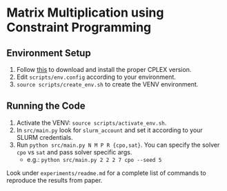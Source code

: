 # Matrix Multiplication using Constraint Programming

## Environment Setup
1. Follow [this](https://docs.alliancecan.ca/wiki/CPLEX/en) to download and install the proper CPLEX version.
2. Edit `scripts/env.config` according to your environment.
3. `source scripts/create_env.sh` to create the VENV environment.

## Running the Code
1. Activate the VENV: `source scripts/activate_env.sh`.
2. In `src/main.py` look for `slurm_account` and set it according to your SLURM credentials.
3. Run `python src/main.py N M P R {cpo,sat}`. You can specify the solver `cpo` vs `sat` and pass solver specific args.
    - e.g.: `python src/main.py 2 2 2 7 cpo --seed 5`

Look under `experiments/readme.md` for a complete list of commands to reproduce the results from paper.
